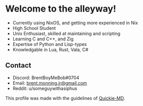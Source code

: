 # Welcome to the alleyway!
- Currently using NixOS, and getting more experienced in Nix
- High School Student
- Unix Enthusiast, skilled at maintaining and scripting
- Learning C and C++, and Zig
- Expertise of Python and Lisp-types
- Knowledgable in Lua, Rust, Vala, C#

## Contact
- Discord: BrentBoyMeBob#0704
- Email: brent.monning.jr@gmail.com
- Reddit: u/someguywithasiphus

This profile was made with the guidelines of [Quickie-MD](https://github.com/BrentBoyMeBob/quickie-md).
